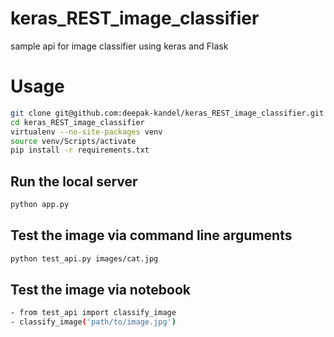 # keras_REST_image_classifier
sample api for image classifier using keras and Flask

# Usage
```bash
git clone git@github.com:deepak-kandel/keras_REST_image_classifier.git
cd keras_REST_image_classifier
virtualenv --no-site-packages venv
source venv/Scripts/activate
pip install -r requirements.txt
```
## Run the local server
```bash
python app.py
```
## Test the image  via command line arguments
```bash
python test_api.py images/cat.jpg
```
## Test the image via notebook
```bash
- from test_api import classify_image
- classify_image('path/to/image.jpg')
